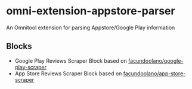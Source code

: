 # omni-extension-appstore-parser

An Omnitool extension for parsing Appstore/Google Play information

## Blocks
 * Google Play Reviews Scraper Block based on [facundoolano/google-play-scraper](https://github.com/facundoolano/google-play-scraper)
 * App Store Reviews Scraper Block based on [facundoolano/app-store-scraper](https://github.com/facundoolano/app-store-scraper#reviews)